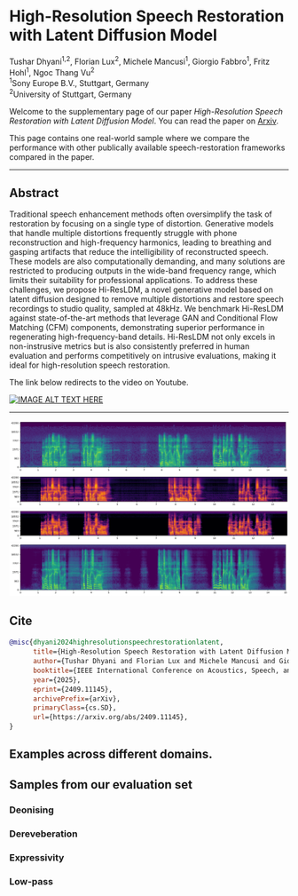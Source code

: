 <h1> High-Resolution Speech Restoration with Latent Diffusion Model </h1>

Tushar Dhyani<sup>1,2</sup>, Florian Lux<sup>2</sup>, Michele Mancusi<sup>1</sup>, Giorgio Fabbro<sup>1</sup>, Fritz Hohl<sup>1</sup>, Ngoc Thang Vu<sup>2</sup><br> 
<sup>1</sup>Sony Europe B.V., Stuttgart, Germany<br>
<sup>2</sup>University of Stuttgart, Germany<br>
</div>

Welcome to the supplementary page of our paper _High-Resolution Speech Restoration with Latent Diffusion Model_. You can read the paper on [Arxiv]().

This page contains one real-world sample where we compare the performance with other publically available speech-restoration frameworks compared in the paper. 

---

## Abstract
Traditional speech enhancement methods often oversimplify the task of restoration by focusing on a single type of distortion. Generative models that handle multiple distortions frequently struggle with
phone reconstruction and high-frequency harmonics, leading to breathing and gasping artifacts that reduce the intelligibility of reconstructed speech. These models are also computationally demanding, and many solutions are restricted to producing outputs in the wide-band frequency range, which limits their suitability for professional applications. To address these challenges, we propose Hi-ResLDM, a novel generative model based on latent diffusion designed to remove multiple distortions and restore speech recordings to studio quality, sampled at 48kHz. We benchmark Hi-ResLDM against state-of-the-art methods that leverage GAN and Conditional Flow Matching (CFM) components, demonstrating superior performance in regenerating high-frequency-band details. Hi-ResLDM not only excels in non-instrusive metrics but is also consistently preferred in human evaluation and performs competitively on intrusive evaluations, making it ideal for high-resolution speech restoration.

The link below redirects to the video on Youtube.

[![IMAGE ALT TEXT HERE](https://img.youtube.com/vi/KLXGM_EQbDQ/0.jpg)](https://www.youtube.com/watch?v=KLXGM_EQbDQ)

---
![original](./assets/images/penny_serende/emotional.png)
![original](./assets/images/penny_serende/emotional_vf.png)
![original](./assets/images/penny_serende/emotional_re.png)
![original](./assets/images/penny_serende/emotional_upsampled_ours.png)


## Cite
```bibtex
@misc{dhyani2024highresolutionspeechrestorationlatent,
      title={High-Resolution Speech Restoration with Latent Diffusion Model}, 
      author={Tushar Dhyani and Florian Lux and Michele Mancusi and Giorgio Fabbro and Fritz Hohl and Ngoc Thang Vu},
      booktitle={IEEE International Conference on Acoustics, Speech, and Signal Processing (ICASSP)},
      year={2025},
      eprint={2409.11145},
      archivePrefix={arXiv},
      primaryClass={cs.SD},
      url={https://arxiv.org/abs/2409.11145}, 
}
```

## Examples across different domains. 

## Samples from our evaluation set

### Deonising
### Dereveberation
### Expressivity
### Low-pass